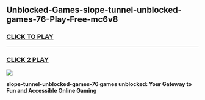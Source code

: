 
## Unblocked-Games-slope-tunnel-unblocked-games-76-Play-Free-mc6v8
<h3>
<a href="https://premium76.site?title=slope-tunnel-unblocked-games-76&ref=18A1">CLICK TO PLAY</a></h3>
<hr>

<h3>
<a href="https://premium76.site?title=slope-tunnel-unblocked-games-76&ref=18A1">CLICK 2 PLAY</a>
  
</h3>

<a href="https://premium76.site?title=slope-tunnel-unblocked-games-76&ref=18A1"><img src="https://clearcache.store/games.png"></a>


**slope-tunnel-unblocked-games-76 games unblocked: Your Gateway to Fun and Accessible Online Gaming**
